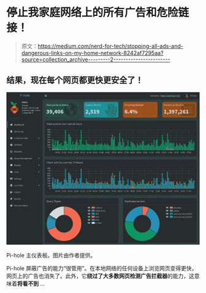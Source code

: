 # 停止我家庭网络上的所有广告和危险链接！

> 原文：<https://medium.com/nerd-for-tech/stopping-all-ads-and-dangerous-links-on-my-home-network-8242af7295aa?source=collection_archive---------2----------------------->

## 结果，现在每个网页都更快更安全了！

![](img/5a815d53d8b502902ded6a2c42ed33f6.png)

Pi-hole 主仪表板。图片由作者提供。

Pi-hole 屏蔽广告的能力“很管用”。在本地网络的任何设备上浏览网页变得更快，网页上的广告也消失了。此外，它**绕过了大多数网页检测广告拦截器**的能力，这意味着**将看不到** …